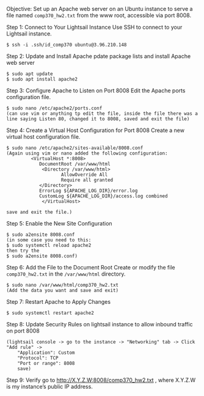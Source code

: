 Objective:
	Set up an Apache web server on an Ubuntu instance to serve a file named `comp370_hw2.txt` from the www root, accessible via port 8008.



Step 1:	Connect to Your Lightsail Instance
Use SSH to connect to your Lightsail instance.

	$ ssh -i .ssh/id_comp370 ubuntu@3.96.210.148

Step 2: Update and Install Apache
pdate package lists and install Apache web server

	$ sudo apt update
	$ sudo apt install apache2

Step 3: Configure Apache to Listen on Port 8008
Edit the Apache ports configuration file.

	$ sudo nano /etc/apache2/ports.conf
	(can use vim or anything tp edit the file, inside the file there was a line saying Listen 80, changed it to 8008, saved and exit the file)

Step 4: Create a Virtual Host Configuration for Port 8008
Create a new virtual host configuration file.

	$ sudo nano /etc/apache2/sites-available/8008.conf
	(Again using vim or nano added the following configuration:
		     <VirtualHost *:8008>
         		DocumentRoot /var/www/html
        		 <Directory /var/www/html>
             			AllowOverride All
             			Require all granted
         		</Directory>
         		ErrorLog ${APACHE_LOG_DIR}/error.log
         		CustomLog ${APACHE_LOG_DIR}/access.log combined
    		     </VirtualHost>

	save and exit the file.)

Step 5: Enable the New Site Configuration

	$ sudo a2ensite 8008.conf
	(in some case you need to this:
	$ sudo systemctl reload apache2
	then try the 
	$ sudo a2ensite 8008.conf)

Step 6: Add the File to the Document Root
Create or modify the file `comp370_hw2.txt` in the `/var/www/html` directory.
	
	$ sudo nano /var/www/html/comp370_hw2.txt
	(Add the data you want and save and exit)

Step 7: Restart Apache to Apply Changes

	$ sudo systemctl restart apache2

Step 8: Update Security Rules on lightsail instance to allow inbound traffic on port 8008

	(lightsail console -> go to the instance -> "Networking" tab -> Click "Add rule" -> 
		"Application": Custom   	
		"Protocol": TCP
		"Port or range": 8008
		save)

Step 9: Verify
go to http://X.Y.Z.W:8008/comp370_hw2.txt , where X.Y.Z.W is my instance’s public IP address.



























	
